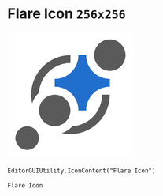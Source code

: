 # Flare Icon `256x256`
<img src="/img/Flare%20Icon.png" width=256 height=256>

``` CSharp
EditorGUIUtility.IconContent("Flare Icon")
```
```
Flare Icon
```
